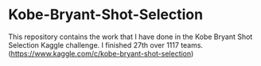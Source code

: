 # Kobe-Bryant-Shot-Selection
This repository contains the work that I have done in the Kobe Bryant Shot Selection Kaggle challenge. I finished 27th over 1117 teams.
(https://www.kaggle.com/c/kobe-bryant-shot-selection)

